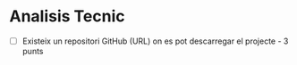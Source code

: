 # Analisis Tecnic
 - [ ] Existeix un repositori GitHub (URL) on es pot descarregar el projecte - 3 punts
